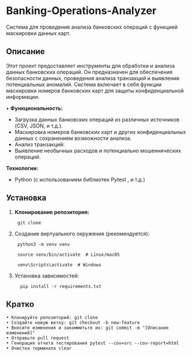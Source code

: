 # Banking-Operations-Analyzer

Система для проведения анализа банковских операций с функцией маскировки данных карт.

## Описание

Этот проект предоставляет инструменты для обработки и анализа данных банковских операций. Он предназначен для
обеспечения безопасности данных, проведения анализа транзакций и выявления потенциальных аномалий. Система включает в
себя функции маскировки номеров банковских карт для защиты конфиденциальной информации.

• **Функциональность:**

* Загрузка данных банковских операций из различных источников (CSV, JSON, и т.д.).
* Маскировка номеров банковских карт и других конфиденциальных данных с сохранением возможности анализа.
* Анализ транзакций:
* Выявление необычных расходов и потенциально мошеннических операций.

**Технологии:**

* Python (с использованием библиотек Pytest , и т.д.)

## Установка

1. **Клонирование репозитория:**

        git clone

2. Создание виртуального окружения (рекомендуется):

        python3 -m venv venv
        
        source venv/bin/activate  # Linux/macOS
        
        venv\Scripts\activate  # Windows

3. Установка зависимостей:

         pip install -r requirements.txt

## Кратко

    • Клонируйте репозиторий: git clone 
    • Создайте новую ветку: git checkout -b new-feature
    • Внесите изменения и закоммитьте их: git commit -m "[Описание изменений]"
    • Отправьте pull request
    • Генерация отчета тестирования pytest --cov=src --cov-report=html
    • Очистка терминала clear
